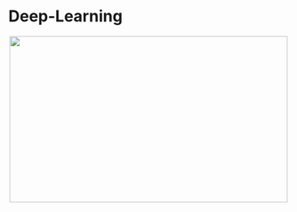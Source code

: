 # Deep-Learning

<p align="center">
<img src="https://miro.medium.com/max/1018/1*I5O6NX_DIKYI1VBuLfX77Q.jpeg"  width="500" height="300">
</p>


